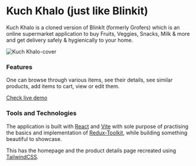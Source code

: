 # Kuch Khalo (just like Blinkit)

Kuch Khalo is a cloned version of BlinkIt (formerly Grofers) which is an online supermarket application to buy Fruits, Veggies, Snacks, Milk & more and get delivery safely & hygienically to your home.

![Kuch Khalo-cover](https://user-images.githubusercontent.com/11155266/183999445-125f7cd8-57fc-46fd-a209-9aadde210888.png)

### Features
One can browse through various items, see their details, see similar products, add items to cart, view or edit them.

[Check live demo](https://blinkit-clone.surge.sh)

### Tools and Technologies
The application is built with [React](https://reactjs.org/) and [Vite](https://vitejs.dev/) with sole purpose of practising the basics and implementation of [Redux-Toolkit](https://redux-toolkit.js.org/), while building something beautiful to showcase. 

This has the homepage and the product details page recreated using [TailwindCSS](https://tailwindcss.com/). 
